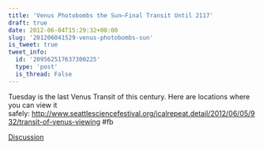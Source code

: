 ```yaml
---
title: 'Venus Photobombs the Sun—Final Transit Until 2117'
draft: true
date: 2012-06-04T15:29:32+00:00
slug: '201206041529-venus-photobombs-sun'
is_tweet: true
tweet_info:
  id: '209562517637300225'
  type: 'post'
  is_thread: False
---
```




Tuesday is the last Venus Transit of this century. Here are locations where you can view it safely: <http://www.seattlesciencefestival.org/icalrepeat.detail/2012/06/05/932/transit-of-venus-viewing> #fb

[Discussion](https://x.com/sytelus/status/209562517637300225)
